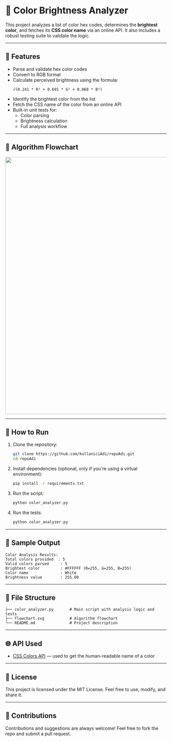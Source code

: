
# 🎨 Color Brightness Analyzer

This project analyzes a list of color hex codes, determines the **brightest color**, and fetches its **CSS color name** via an online API. It also includes a robust testing suite to validate the logic.

---

## 📌 Features

- Parse and validate hex color codes
- Convert to RGB format
- Calculate perceived brightness using the formula:
  ```
  √(0.241 * R² + 0.691 * G² + 0.068 * B²)
  ```
- Identify the brightest color from the list
- Fetch the CSS name of the color from an online API
- Built-in unit tests for:
  - Color parsing
  - Brightness calculation
  - Full analysis workflow

---

## 🧠 Algorithm Flowchart

<img src="https://raw.githubusercontent.com/kullaniciAdi/repoAdi/main/flowchart.svg" width="800"/>

---

## 🚀 How to Run

1. Clone the repository:
   ```bash
   git clone https://github.com/kullaniciAdi/repoAdi.git
   cd repoAdi
   ```

2. Install dependencies (optional, only if you're using a virtual environment):
   ```bash
   pip install -r requirements.txt
   ```

3. Run the script:
   ```bash
   python color_analyzer.py
   ```

4. Run the tests:
   ```bash
   python color_analyzer.py
   ```

---

## 🧪 Sample Output

```
Color Analysis Results:
Total colors provided  : 5
Valid colors parsed     : 5
Brightest color         : #FFFFFF (R=255, G=255, B=255)
Color name              : White
Brightness value        : 255.00
```

---

## 📂 File Structure

```
├── color_analyzer.py       # Main script with analysis logic and tests
├── flowchart.svg           # Algorithm flowchart
└── README.md               # Project description
```

---

## 🌐 API Used

- [CSS Colors API](https://csscolorsapi.com/) — used to get the human-readable name of a color

---

## 📄 License

This project is licensed under the MIT License. Feel free to use, modify, and share it.

---

## 🙌 Contributions

Contributions and suggestions are always welcome! Feel free to fork the repo and submit a pull request.
